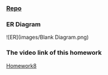### [Repo](https://github.com/klyu521/klyu521.github.io)

### ER Diagram

![ER](images/Blank Diagram.png)

### The video link of this homework 
[Homework8](https://www.youtube.com/watch?v=F0MRW4guqJg&feature=youtu.be)

